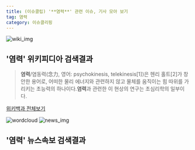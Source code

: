 ```yaml
---
title: (이슈클립) '**염력**' 관련 이슈, 기사 모아 보기
tag: 염력
category: 이슈클리핑
---
```

![wiki_img](https://user-images.githubusercontent.com/42597476/44503234-41136a80-a6d0-11e8-9071-6fc6418eafe4.png)
## **'**염력**'** 위키피디아 검색결과
>**염력**/염동력(念力, 영어: psychokinesis, telekinesis[1])은 헨리 홀트[2]가 창안한 용어로, 어떠한 물리 에너지와 관련하지 않고 물체를 움직이는 힘 따위를 가리키는 초능력의 하나이다.**염력**과 관련한 이 현상의 연구는 초심리학의 일부이다.

<a href="https://ko.wikipedia.org/wiki/염력" target="_blank">위키백과 전체보기</a>

![wordcloud](https://s3.ap-northeast-2.amazonaws.com/lyrics101-wordcloud/2018-09-23-1537633522.png)
![news_img](https://user-images.githubusercontent.com/42597476/44507050-1206f400-a6e4-11e8-8d98-7ffbfebb353f.png)
## **'**염력**'** 뉴스속보 검색결과

